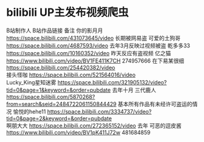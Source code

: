 # bilibili UP主发布视频爬虫

B站制作人	         B站作品链接	备注
你的影月月	           https://space.bilibili.com/431073645/video	   长期被网易盗
可爱的土狗哥	     https://space.bilibili.com/4687593/video	    去年3月反映过视频被盗
乾多多33	          https://space.bilibili.com/10160352/video	    昨天反应有盗视频
亿之猫	          https://www.bilibili.com/video/BV1FE411K7CH	 274957666
在下易某很细	    https://space.bilibili.com/254420382/video	
接头怪咖	          https://space.bilibili.com/521564016/video	
Lucky_King星知迷雾    https://space.bilibili.com/321905132/video?tid=0&page=1&keyword=&order=pubdate	  去年十月
三代鹿人	          https://space.bilibili.com/5870268?from=search&seid=2484722061150844429	基本所有作品有未经许可盗运的情况
愉悦的hehe11	    https://space.bilibili.com/3334737/video?tid=0&page=2&keyword=&order=pubdate	
啊朋大大	          https://space.bilibili.com/272365152/video	     去年
可恶的逗皮酱	    https://www.bilibili.com/video/BV1pK411J72w	  481684859
